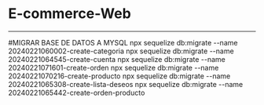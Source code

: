 # E-commerce-Web
--------------------
#MIGRAR BASE DE DATOS A MYSQL
npx sequelize db:migrate --name 20240221060002-create-categoria
npx sequelize db:migrate --name 20240221064545-create-cuenta
npx sequelize db:migrate --name 20240221071601-create-orden
npx sequelize db:migrate --name 20240221070216-create-producto
npx sequelize db:migrate --name 20240221065308-create-lista-deseos
npx sequelize db:migrate --name 20240221065442-create-orden-producto
